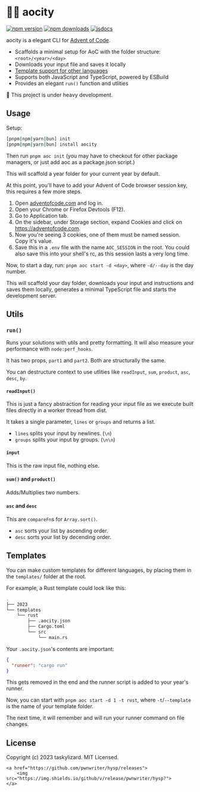 # 🌆🎄 aocity

[![npm version][npm-version-src]][npm-version-href]
[![npm downloads][npm-downloads-src]][npm-downloads-href] [![jsdocs][jsdocs-src]][jsdocs-href]

aocity is a elegant CLI for [Advent of Code](https://adventofcode.com).

- Scaffolds a minimal setup for AoC with the folder structure: `<root>/<year>/<day>`
- Downloads your input file and saves it locally
- [Template support for other languages](#templates)
- Supports both JavaScript and TypeScript, powered by ESBuild
- Provides an elegant `run()` function and utlities

🚧 This project is under heavy development.

## Usage

Setup:

```sh
[pnpm|npm|yarn|bun] init
[pnpm|npm|yarn|bun] install aocity
```

Then run `pnpm aoc init` (you may have to checkout for other package managers, or just add aoc as a
package.json script.)

This will scaffold a year folder for your current year by default.

At this point, you'll have to add your Advent of Code browser session key, this requires a few more
steps.

1. Open [adventofcode.com](https://adventofcode.com) and log in.
2. Open your Chrome or Firefox Devtools (F12).
3. Go to Application tab.
4. On the sidebar, under Storage section, expand Cookies and click on https://adventofcode.com.
5. Now you're seeing 3 cookies, one of them must be named session. Copy it's value.
6. Save this in a `.env` file with the name `AOC_SESSION` in the root. You could also save this into
   your shell's rc, as this session lasts a very long time.

Now, to start a day, run: `pnpm aoc start -d <day>`, where `-d/--day` is the day number.

This will scaffold your day folder, downloads your input and instructions and saves them locally,
generates a minimal TypeScript file and starts the development server.

## Utils

### `run()`

Runs your solutions with utils and pretty formatting. It will also measure your performance with
`node:perf_hooks`.

It has two props, `part1` and `part2`. Both are structurally the same.

You can destructure context to use utlities like `readInput`, `sum`, `product`, `asc`, `desc`, `by`.

#### `readInput()`

This is just a fancy abstraction for reading your input file as we execute built files directly in a
worker thread from dist.

It takes a single parameter, `lines` or `groups` and returns a list.

- `lines` splits your input by newlines. (`\n`)
- `groups` splits your input by groups. (`\n\n`)

#### `input`

This is the raw input file, nothing else.

#### `sum()` and `product()`

Adds/Multiplies two numbers.

#### `asc` and `desc`

This are `compareFn`s for `Array.sort()`.

- `asc` sorts your list by ascending order.
- `desc` sorts your list by decending order.

## Templates

You can make custom templates for different languages, by placing them in the `templates/` folder at
the root.

For example, a Rust template could look like this:

```sh
.
├── 2023
└── templates
    └── rust
        ├── .aocity.json
        ├── Cargo.toml
        └── src
            └── main.rs
```

Your `.aocity.json`'s contents are important:

```json
{
  "runner": "cargo run"
}
```

This gets removed in the end and the runner script is added to your year's runner.

Now, you can start with `pnpm aoc start -d 1 -t rust`, where `-t`/`--template` is the name of your
template folder.

The next time, it will remember and will run your runner command on file changes.

## License

Copyright (c) 2023 taskylizard. MIT Licensed.

<!-- Badges -->

    <a href="https://github.com/pwnwriter/hysp/releases">
        <img src="https://img.shields.io/github/v/release/pwnwriter/hysp?">
    </a>

[npm-version-src]:
  https://img.shields.io/npm/v/aocity?style=flat&labelColor=f38ba8&color=585b70&logoColor=white
[npm-version-href]: https://npmjs.com/package/aocity
[npm-downloads-src]: https://img.shields.io/npm/dm/aocity?style=flat&labelColor=f38ba8&color=585b70&logoColor=white

[npm-downloads-href]: https://npmjs.com/package/aocity
[jsdocs-src]:
  https://img.shields.io/badge/jsDocs.io-reference-18181B?style=flat&labelColor=f38ba8&color=585b70&logoColor=white
[jsdocs-href]: https://www.jsdocs.io/package/aocity
